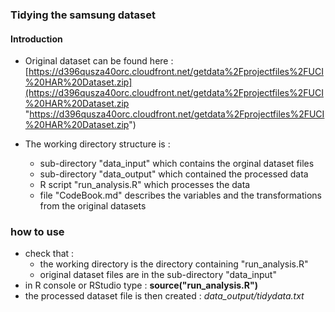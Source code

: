 ### Tidying the samsung dataset

#### Introduction

- Original dataset can be found here :
[https://d396qusza40orc.cloudfront.net/getdata%2Fprojectfiles%2FUCI%20HAR%20Dataset.zip](https://d396qusza40orc.cloudfront.net/getdata%2Fprojectfiles%2FUCI%20HAR%20Dataset.zip "https://d396qusza40orc.cloudfront.net/getdata%2Fprojectfiles%2FUCI%20HAR%20Dataset.zip")

- The working directory structure is :
	- sub-directory "data_input" which contains the orginal dataset files 
	- sub-directory "data_output" which contained the processed data
	- R script "run_analysis.R" which processes the data
	- file "CodeBook.md" describes the variables and the transformations from the original datasets 

### how to use

- check that :
	- the working directory is the directory containing "run_analysis.R"
	- original dataset files are in the sub-directory "data_input"
- in R console or RStudio type : **source("run_analysis.R")**
- the processed dataset file is then created : *data_output/tidydata.txt*

